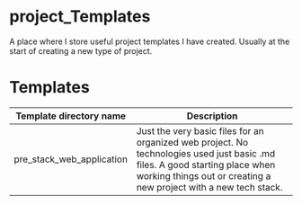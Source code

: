 # project_Templates
 A place where I store useful project templates I have created. Usually at the start of creating a new type of project.

# Templates

| Template directory name | Description |
| ----------- | ----------- |
| pre_stack_web_application | Just the very basic files for an organized web project. No technologies used just basic .md files. A good starting place when working things out or creating a new project with a new tech stack. |
